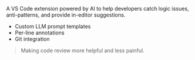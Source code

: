 A VS Code extension powered by AI to help developers catch logic issues, anti-patterns, and provide in-editor suggestions.

- Custom LLM prompt templates
- Per-line annotations
- Git integration

> Making code review more helpful and less painful.
